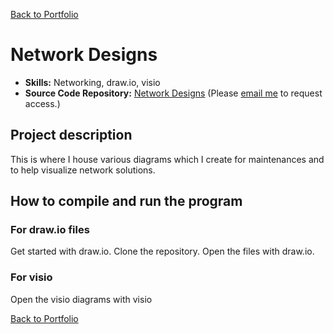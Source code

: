 [Back to Portfolio](./)

Network Designs
===============

-   **Skills:** Networking, draw.io, visio
-   **Source Code Repository:** [Network Designs](https://github.com/adamrt918/Diagram)
    (Please [email me](https://mail.google.com/mail/u/0/?source=mailto&to=thiemann.adam@gmail.com&su=Github_Access&fs=1&tf=cm) to request access.)

## Project description

This is where I house various diagrams which I create for maintenances and to help visualize network solutions.

## How to compile and run the program
### For draw.io files
Get started with draw.io.
Clone the repository.
Open the files with draw.io.

### For visio
Open the visio diagrams with visio

[Back to Portfolio](./)
